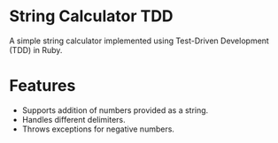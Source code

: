 # String Calculator TDD
A simple string calculator implemented using Test-Driven Development (TDD) in Ruby.

# Features

- Supports addition of numbers provided as a string.
- Handles different delimiters.
- Throws exceptions for negative numbers.
